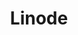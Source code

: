 ---
title: Linode
menu:
  product_pharmer_0.3.1:
    identifier: linode
    name: Linode
    parent: cloud
    weight: 30
menu_name: product_pharmer_0.3.1
---